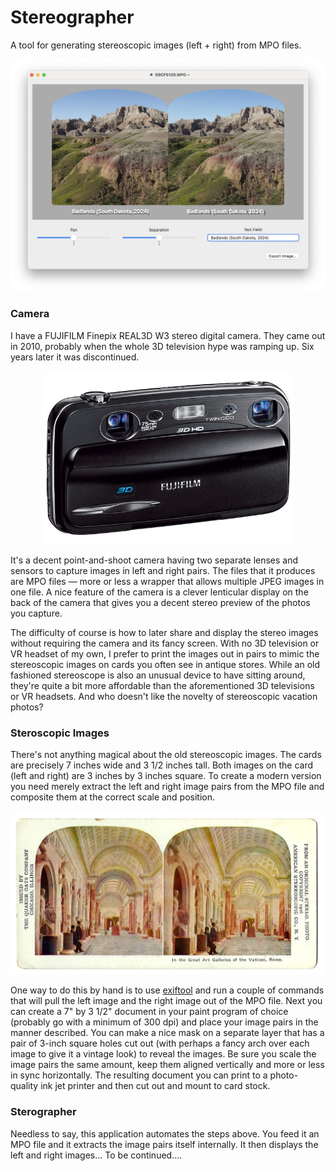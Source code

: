 # Stereographer
A tool for generating stereoscopic images (left + right) from MPO files.

<p align="center">
<img src="https://github.com/EngineersNeedArt/Stereographer/blob/572d7ca045f0e21ae5082b7e72b37fa5fec362fd/Images/StereographerScreenshot.jpg">
</p>

### Camera

I have a FUJIFILM Finepix REAL3D W3 stereo digital camera. They came out in 2010, probably when the whole 3D television hype was ramping up. Six years later it was discontinued.

<p align="center">
<img width="400" src="https://github.com/EngineersNeedArt/Stereographer/blob/f1b5a393c7fc3da519610bf1de3af8da894ae456/Images/W3.jpeg">
</p>

It's a decent point-and-shoot camera having two separate lenses and sensors to capture images in left and right pairs. The files that it produces are MPO files — more or less a wrapper that allows multiple JPEG images in one file. A nice feature of the camera is a clever lenticular display on the back of the camera that gives you a decent stereo preview of the photos you capture.

The difficulty of course is how to later share and display the stereo images without requiring the camera and its fancy screen. With no 3D television or VR headset of my own, I prefer to print the images out in pairs to mimic the stereoscopic images on cards you often see in antique stores. While an old fashioned stereoscope is also an unusual device to have sitting around, they're quite a bit more affordable than the aforementioned 3D televisions or VR headsets. And who doesn't like the novelty of stereoscopic vacation photos?

### Steroscopic Images

There's not anything magical about the old stereoscopic images. The cards are precisely 7 inches wide and 3 1/2 inches tall. Both images on the card (left and right) are 3 inches by 3 inches square. To create a modern version you need merely extract the left and right image pairs from the MPO file and composite them at the correct scale and position.

<p align="center">
<img width="800" src="https://github.com/EngineersNeedArt/Stereographer/blob/f1b5a393c7fc3da519610bf1de3af8da894ae456/Images/stereocard.jpg">
</p>

One way to do this by hand is to use <a href="https://exiftool.org">exiftool</a> and run a couple of commands that will pull the left image and the right image out of the MPO file. Next you can create a 7" by 3 1/2" document in your paint program of choice (probably go with a minimum of 300 dpi) and place your image pairs in the manner described. You can make a nice mask on a separate layer that has a pair of 3-inch square holes cut out (with perhaps a fancy arch over each image to give it a vintage look) to reveal the images. Be sure you scale the image pairs the same amount, keep them aligned vertically and more or less in sync horizontally. The resulting document you can print to a photo-quality ink jet printer and then cut out and mount to card stock.

### Sterographer

Needless to say, this application automates the steps above. You feed it an MPO file and it extracts the image pairs itself internally. It then displays the left and right images... To be continued....
